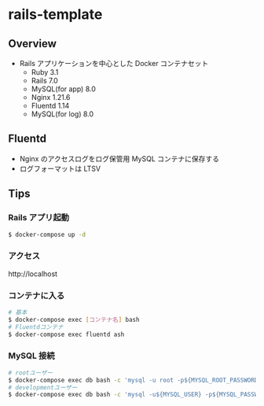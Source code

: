 # rails-template

## Overview

- Rails アプリケーションを中心とした Docker コンテナセット
  - Ruby 3.1
  - Rails 7.0
  - MySQL(for app) 8.0
  - Nginx 1.21.6
  - Fluentd 1.14
  - MySQL(for log) 8.0

## Fluentd

- Nginx のアクセスログをログ保管用 MySQL コンテナに保存する
- ログフォーマットは LTSV

## Tips

### Rails アプリ起動

```bash
$ docker-compose up -d
```

### アクセス

http://localhost

### コンテナに入る

```bash
# 基本
$ docker-compose exec [コンテナ名] bash
# Fluentdコンテナ
$ docker-compose exec fluentd ash
```

### MySQL 接続

```bash
# rootユーザー
$ docker-compose exec db bash -c 'mysql -u root -p${MYSQL_ROOT_PASSWORD}'
# developmentユーザー
$ docker-compose exec db bash -c 'mysql -u${MYSQL_USER} -p${MYSQL_PASSWORD}'
```

<!-- - System dependencies

- Configuration

- Database creation

- Database initialization

- How to run the test suite

- Services (job queues, cache servers, search engines, etc.)

- Deployment instructions

- ... -->
